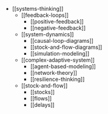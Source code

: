 - [[systems-thinking]]
  - [[feedback-loops]]
    - [[positive-feedback]]
    - [[negative-feedback]]
  - [[system-dynamics]]
    - [[causal-loop-diagrams]]
    - [[stock-and-flow-diagrams]]
    - [[simulation-modeling]]
  - [[complex-adaptive-system]]
    - [[agent-based-modeling]]
    - [[network-theory]]
    - [[resilience-thinking]]
  - [[stock-and-flow]]
    - [[stocks]]
    - [[flows]]
    - [[delays]]
